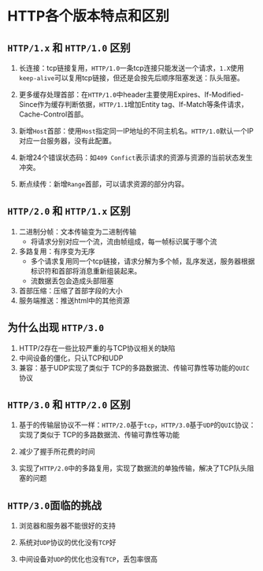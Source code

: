# HTTP各个版本特点和区别

## `HTTP/1.x` 和 `HTTP/1.0` 区别

1. 长连接：tcp链接复用，`HTTP/1.0`一条tcp连接只能发送一个请求，`1.X`使用`keep-alive`可以复用tcp链接，但还是会按先后顺序阻塞发送：队头阻塞。

2. 更多缓存处理首部：在`HTTP/1.0`中header主要使用Expires、If-Modified-Since作为缓存判断依据，`HTTP/1.1`增加Entity tag、If-Match等条件请求，Cache-Control首部。

3. 新增`Host`首部：使用`Host`指定同一IP地址的不同主机名。`HTTP/1.0`默认一个IP对应一台服务器，没有此配置。

4. 新增24个错误状态码：如`409 Confict`表示请求的资源与资源的当前状态发生冲突。

5. 断点续传：新增`Range`首部，可以请求资源的部分内容。

## `HTTP/2.0` 和 `HTTP/1.x` 区别

1. 二进制分帧：文本传输变为二进制传输
    - 将请求分别对应一个流，流由帧组成，每一帧标识属于哪个流
2. 多路复用：有序变为无序
    - 多个请求复用同一个tcp链接，请求分解为多个帧，乱序发送，服务器根据标识符和首部将消息重新组装起来。
    - 流数据丢包会造成头部阻塞
3. 首部压缩：压缩了首部字段的大小
4. 服务端推送：推送html中的其他资源


## 为什么出现 `HTTP/3.0`
1. HTTP/2存在一些比较严重的与TCP协议相关的缺陷
2. 中间设备的僵化，只认TCP和UDP
3. 兼容：基于UDP实现了类似于 TCP的多路数据流、传输可靠性等功能的`QUIC`协议

## `HTTP/3.0` 和 `HTTP/2.0` 区别

1. 基于的传输层协议不一样：`HTTP/2.0`基于`tcp`，`HTTP/3.0`基于`UDP`的`QUIC`协议：实现了类似于 TCP的多路数据流、传输可靠性等功能

2. 减少了握手所花费的时间

3. 实现了`HTTP/2.0`中的多路复用，实现了数据流的单独传输，解决了TCP队头阻塞的问题

## `HTTP/3.0`面临的挑战

1. 浏览器和服务器不能很好的支持

2. 系统对`UDP`协议的优化没有`TCP`好

3. 中间设备对`UDP`的优化也没有`TCP`，丢包率很高
